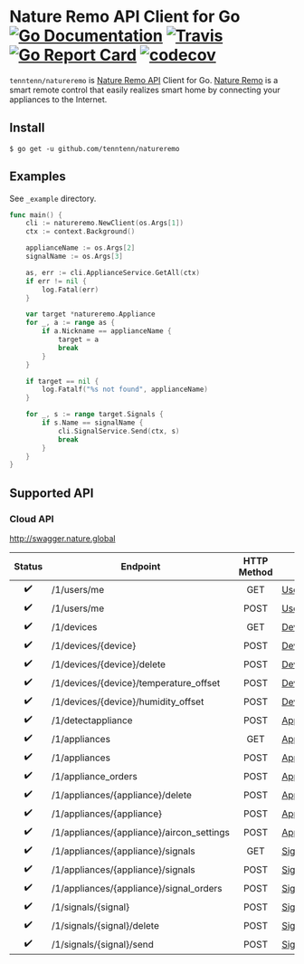 # Nature Remo API Client for Go [![Go Documentation](http://img.shields.io/badge/go-documentation-blue.svg?style=flat-square)][godoc] [![Travis](https://img.shields.io/travis/tenntenn/natureremo.svg?style=flat-square)][travis] [![Go Report Card](https://goreportcard.com/badge/github.com/tenntenn/natureremo)](https://goreportcard.com/report/github.com/tenntenn/natureremo) [![codecov](https://codecov.io/gh/tenntenn/natureremo/branch/master/graph/badge.svg)](https://codecov.io/gh/tenntenn/natureremo)

[godoc]: http://godoc.org/github.com/tenntenn/natureremo
[travis]: https://travis-ci.org/tenntenn/natureremo

`tenntenn/natureremo` is [Nature Remo API](https://developer.nature.global/en/overview/) Client for Go.
[Nature Remo](https://nature.global/en/top) is a smart remote control that easily realizes smart home by connecting your appliances to the Internet.

## Install

```
$ go get -u github.com/tenntenn/natureremo
```

## Examples

See `_example` directory.

```go
func main() {
	cli := natureremo.NewClient(os.Args[1])
	ctx := context.Background()

	applianceName := os.Args[2]
	signalName := os.Args[3]

	as, err := cli.ApplianceService.GetAll(ctx)
	if err != nil {
		log.Fatal(err)
	}

	var target *natureremo.Appliance
	for _, a := range as {
		if a.Nickname == applianceName {
			target = a
			break
		}
	}

	if target == nil {
		log.Fatalf("%s not found", applianceName)
	}

	for _, s := range target.Signals {
		if s.Name == signalName {
			cli.SignalService.Send(ctx, s)
			break
		}
	}
}
```

## Supported API

### Cloud API

http://swagger.nature.global

|     Status       |                 Endpoint                | HTTP Method |    Service     |
|:----------------:|-----------------------------------------|:-----------:|----------------|
|:heavy_check_mark:|/1/users/me                              | GET         |[UserService](https://godoc.org/github.com/tenntenn/natureremo#UserService)     |
|:heavy_check_mark:|/1/users/me                              | POST        |[UserService](https://godoc.org/github.com/tenntenn/natureremo#UserService)     |
|:heavy_check_mark:|/1/devices                               | GET         |[DeviceService](https://godoc.org/github.com/tenntenn/natureremo#DeviceService)   |
|:heavy_check_mark:|/1/devices/{device}                      | POST        |[DeviceService](https://godoc.org/github.com/tenntenn/natureremo#DeviceService)   |
|:heavy_check_mark:|/1/devices/{device}/delete               | POST        |[DeviceService](https://godoc.org/github.com/tenntenn/natureremo#DeviceService)   |
|:heavy_check_mark:|/1/devices/{device}/temperature_offset   | POST        |[DeviceService](https://godoc.org/github.com/tenntenn/natureremo#DeviceService)   |
|:heavy_check_mark:|/1/devices/{device}/humidity_offset      | POST        |[DeviceService](https://godoc.org/github.com/tenntenn/natureremo#DeviceService)   |
|:heavy_check_mark:|/1/detectappliance                       | POST        |[ApplianceService](https://godoc.org/github.com/tenntenn/natureremo#ApplianceService)|
|:heavy_check_mark:|/1/appliances                            | GET         |[ApplianceService](https://godoc.org/github.com/tenntenn/natureremo#ApplianceService)|
|:heavy_check_mark:|/1/appliances                            | POST        |[ApplianceService](https://godoc.org/github.com/tenntenn/natureremo#ApplianceService)|
|:heavy_check_mark:|/1/appliance_orders                      | POST        |[ApplianceService](https://godoc.org/github.com/tenntenn/natureremo#ApplianceService)|
|:heavy_check_mark:|/1/appliances/{appliance}/delete         | POST        |[ApplianceService](https://godoc.org/github.com/tenntenn/natureremo#ApplianceService)|
|:heavy_check_mark:|/1/appliances/{appliance}                | POST        |[ApplianceService](https://godoc.org/github.com/tenntenn/natureremo#ApplianceService)|
|:heavy_check_mark:|/1/appliances/{appliance}/aircon_settings| POST        |[ApplianceService](https://godoc.org/github.com/tenntenn/natureremo#ApplianceService)|
|:heavy_check_mark:|/1/appliances/{appliance}/signals        | GET         |[SignalService](https://godoc.org/github.com/tenntenn/natureremo#SignalService)   |
|:heavy_check_mark:|/1/appliances/{appliance}/signals        | POST        |[SignalService](https://godoc.org/github.com/tenntenn/natureremo#SignalService)   |
|:heavy_check_mark:|/1/appliances/{appliance}/signal_orders  | POST        |[SignalService](https://godoc.org/github.com/tenntenn/natureremo#SignalService)   |
|:heavy_check_mark:|/1/signals/{signal}                      | POST        |[SignalService](https://godoc.org/github.com/tenntenn/natureremo#SignalService)   |
|:heavy_check_mark:|/1/signals/{signal}/delete               | POST        |[SignalService](https://godoc.org/github.com/tenntenn/natureremo#SignalService)   |
|:heavy_check_mark:|/1/signals/{signal}/send                 | POST        |[SignalService](https://godoc.org/github.com/tenntenn/natureremo#SignalService)   |
